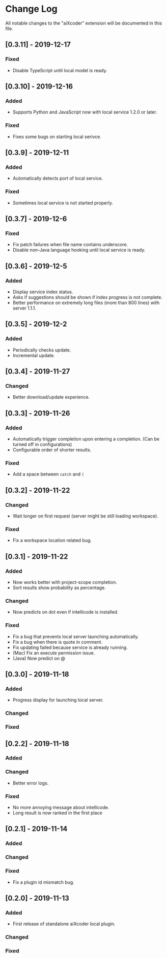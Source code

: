 # Change Log
All notable changes to the "aiXcoder" extension will be documented in this file.

## [0.3.11] - 2019-12-17

### Fixed
- Disable TypeScript until local model is ready.

## [0.3.10] - 2019-12-16

### Added
- Supports Python and JavaScript now with local service 1.2.0 or later.

### Fixed
- Fixes some bugs on starting local serivce.

## [0.3.9] - 2019-12-11

### Added
- Automatically detects port of local service.

### Fixed
- Sometimes local service is not started properly.

## [0.3.7] - 2019-12-6

### Fixed
- Fix patch failures when file name contains underscore.
- Disable non-Java language hooking until local service is ready.

## [0.3.6] - 2019-12-5

### Added
- Display service index status.
- Asks if suggestions should be shown if index progress is not complete.
- Better performance on extremely long files (more than 800 lines) with server 1.1.1.

## [0.3.5] - 2019-12-2

### Added
- Periodically checks update.
- Incremental update.

## [0.3.4] - 2019-11-27

### Changed
- Better download/update experience.

## [0.3.3] - 2019-11-26

### Added
- Automatically trigger completion upon entering a completion. (Can be turned off in configurations)
- Configurable order of shorter results.

### Fixed
- Add a space between `catch` and `(`

## [0.3.2] - 2019-11-22

### Changed
- Wait longer on first request (server might be still loading workspace).

### Fixed
- Fix a workspace location related bug.

## [0.3.1] - 2019-11-22

### Added
- Now works better with project-scope completion.
- Sort results show probability as percentage.

### Changed
- Now predicts on dot even if intellicode is installed.

### Fixed
- Fix a bug that prevents local server launching automatically.
- Fix a bug when there is quote in comment.
- Fix updating failed because service is already running.
- (Mac) Fix an execute permission issue.
- (Java) Now predict on @

## [0.3.0] - 2019-11-18

### Added
- Progress display for launching local server.

### Changed

### Fixed

## [0.2.2] - 2019-11-18

### Added

### Changed
- Better error logs.

### Fixed
- No more annoying message about intellicode.
- Long result is now ranked in the first place

## [0.2.1] - 2019-11-14

### Added

### Changed

### Fixed
- Fix a plugin id mismatch bug.

## [0.2.0] - 2019-11-13

### Added
- First release of standalone aiXcoder local plugin.

### Changed

### Fixed
